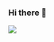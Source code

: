 ### Hi there 👋

![](https://komarev.com/ghpvc/?username=lovelindhoni&style=for-the-badge&color=orange&base=178)
